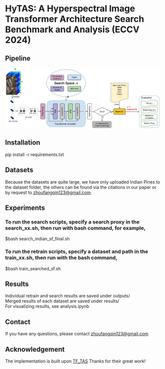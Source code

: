# HyTAS: A Hyperspectral Image Transformer Architecture Search Benchmark and Analysis (ECCV 2024)


## Pipeline
![Image](diagram.png)

## Installation
pip install -r requirements.txt

## Datasets
Because the datasets are quite large, we have only uploaded Indian Pines to the dataset folder, the others can be found via the citations in our paper or by request to zhoufangqin123@gmail.com.

## Experiments
### To run the search scripts, specify a search proxy in the search_xx.sh, then run with bash command, for example,
$bash search_indian_sf_final.sh

### To run the retrain scripts, specify a dataset and path in the train_xx.sh, then run with the bash command, 
$bash train_searched_sf.sh

## Results
Individual retrain and search results are saved under outputs/  <br>
Merged results of each dataset are saved under results/ <br>
For visualizing results, see analysis.ipynb

## Contact
If you have any questions, please contact zhoufangqin123@gmail.com

## Acknowledgement
The implementation is built upon [TF_TAS](https://github.com/decemberzhou/TF_TAS.git)
Thanks for their great work!

